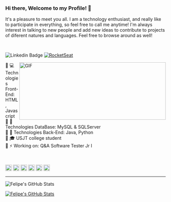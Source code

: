 ### Hi there, Welcome to my Profile! 👋

It's a pleasure to meet you all. I am a technology enthusiast, and really like to participate in everything, so feel free to call me anytime! 
I'm always interest in talking to new people and add new ideas to contribute to projects of diferent natures and languages.
Feel free to browse around as well!

<br> 

![Linkedin Badge](https://img.shields.io/badge/-LinkedIn-blue?style=flat-square&logo=Linkedin&logoColor=white&link=https://www.linkedin.com/in/felipeaffonsoboschetti/)
[![RocketSeat](https://img.shields.io/badge/-RocketSeat-blueviolet)](https://app.rocketseat.com.br/me/fe0093)
<br>

<img align="right" alt="GIF" src="https://media.giphy.com/media/26tn33aiTi1jkl6H6/giphy.gif" width="460" height="180" />

🔸 💻 Technologies Front-End: HTML, Javascript
<br>
🔸 🔭 Technologies DataBase: MySQL & SQLServer
<br>
🔸 🌱 Technologies Back-End: Java, Python
<br>
🔸 🎓 USJT college student
<br>
🔸 ⚡ Working on: Q&A Software Tester Jr I 

<br>

<code><img height="20" src="https://cdn3.iconfinder.com/data/icons/logos-and-brands-adobe/512/267_Python-512.png"></code>
<code><img height="20" src="https://image.flaticon.com/icons/png/512/226/226777.png"></code>
<code><img height="20" src="https://upload.wikimedia.org/wikipedia/commons/thumb/7/73/Javascript-736400_960_720.png/480px-Javascript-736400_960_720.png"></code>
<code><img height="20" src="https://cdn0.iconfinder.com/data/icons/HTML5/512/HTML_Logo.png"></code>
<code><img height="20" src="https://cdn4.iconfinder.com/data/icons/logos-3/181/MySQL-512.png"></code>
<code><img height="20" src="https://cdn.iconscout.com/icon/free/png-512/sql-4-190807.png"></code>

---

![Felipe's GitHub Stats](https://github-readme-stats.vercel.app/api?username=fe0093&show_icons=true&theme=chartreuse-dark)

[![Felipe's GitHub Stats](https://github-readme-stats.vercel.app/api/top-langs/?username=fe0093&layout=compact&theme=chartreuse-dark)](https://github.com/fe0093/github-readme-stats)


<!--
**fe0093/fe0093** is a ✨ _special_ ✨ repository because its `README.md` (this file) appears on your GitHub profile.

Here are some ideas to get you started:

- 🔭 I’m currently working on ...
- 🌱 I’m currently learning ...
- 👯 I’m looking to collaborate on ...
- 🤔 I’m looking for help with ...
- 💬 Ask me about ...
- 📫 How to reach me: ...
- 😄 Pronouns: ...
- ⚡ Fun fact: ...
-->
